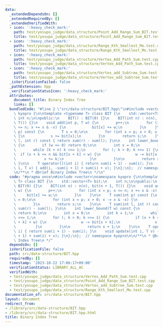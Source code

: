 ```yaml
---
data:
  _extendedDependsOn: []
  _extendedRequiredBy: []
  _extendedVerifiedWith:
  - icon: ':heavy_check_mark:'
    path: test/yosupo_judge/data_structure/Point_Add_Range_Sum_BIT.test.cpp
    title: test/yosupo_judge/data_structure/Point_Add_Range_Sum_BIT.test.cpp
  - icon: ':heavy_check_mark:'
    path: test/yosupo_judge/data_structure/Range_Kth_Smallest_Mo.test.cpp
    title: test/yosupo_judge/data_structure/Range_Kth_Smallest_Mo.test.cpp
  - icon: ':heavy_check_mark:'
    path: test/yosupo_judge/data_structure/Vertex_Add_Path_Sum.test.cpp
    title: test/yosupo_judge/data_structure/Vertex_Add_Path_Sum.test.cpp
  - icon: ':heavy_check_mark:'
    path: test/yosupo_judge/data_structure/Vertex_add_Subtree_Sum.test.cpp
    title: test/yosupo_judge/data_structure/Vertex_add_Subtree_Sum.test.cpp
  _isVerificationFailed: false
  _pathExtension: hpp
  _verificationStatusIcon: ':heavy_check_mark:'
  attributes:
    document_title: Binary Index Tree
    links: []
  bundledCode: "#line 2 \"src/data-structure/BIT.hpp\"\n#include <vector>\nnamespace\
    \ kyopro {\n\ntemplate <typename T> class BIT {\n    std::vector<T> bit;\n   \
    \ int n;\n\npublic:\n    BIT() : BIT(0) {}\n    BIT(int n) : n(n), bit(n + 1,\
    \ T()) {}\n    void add(int p, T w) {\n        p++;\n        for (int x = p; x\
    \ <= n; x += x & -x) {\n            bit[x] += w;\n        }\n    }\n\n    T sum(int\
    \ p) const {\n        T s = 0;\n\n        for (int x = p; x > 0; x -= x & -x)\
    \ {\n            s += bit[x];\n        }\n        return s;\n    }\n\n    T sum(int\
    \ l, int r) const { return sum(r) - sum(l); }\n\n    int lower_bound(T w) const\
    \ {\n        if (w <= 0) return 0;\n\n        int x = 0;\n        int k = 1;\n\
    \        while (k < n) k <<= 1;\n        for (; k > 0; k >>= 1) {\n          \
    \  if (x + k <= n && bit[x + k] < w) {\n                w -= bit[x + k];\n   \
    \             x += k;\n            }\n        }\n\n        return x + 1;\n   \
    \ }\n\n    T operator[](int i) { return sum(i + 1) - sum(i); }\n    void update(int\
    \ i, T v) { add(i, -sum(i + 1) + sum(i) + v); }\n};\n};  // namespace kyopro\n\
    \n/**\n * @brief Binary Index Tree\n */\n"
  code: "#pragma once\n#include <vector>\nnamespace kyopro {\n\ntemplate <typename\
    \ T> class BIT {\n    std::vector<T> bit;\n    int n;\n\npublic:\n    BIT() :\
    \ BIT(0) {}\n    BIT(int n) : n(n), bit(n + 1, T()) {}\n    void add(int p, T\
    \ w) {\n        p++;\n        for (int x = p; x <= n; x += x & -x) {\n       \
    \     bit[x] += w;\n        }\n    }\n\n    T sum(int p) const {\n        T s\
    \ = 0;\n\n        for (int x = p; x > 0; x -= x & -x) {\n            s += bit[x];\n\
    \        }\n        return s;\n    }\n\n    T sum(int l, int r) const { return\
    \ sum(r) - sum(l); }\n\n    int lower_bound(T w) const {\n        if (w <= 0)\
    \ return 0;\n\n        int x = 0;\n        int k = 1;\n        while (k < n) k\
    \ <<= 1;\n        for (; k > 0; k >>= 1) {\n            if (x + k <= n && bit[x\
    \ + k] < w) {\n                w -= bit[x + k];\n                x += k;\n   \
    \         }\n        }\n\n        return x + 1;\n    }\n\n    T operator[](int\
    \ i) { return sum(i + 1) - sum(i); }\n    void update(int i, T v) { add(i, -sum(i\
    \ + 1) + sum(i) + v); }\n};\n};  // namespace kyopro\n\n/**\n * @brief Binary\
    \ Index Tree\n */"
  dependsOn: []
  isVerificationFile: false
  path: src/data-structure/BIT.hpp
  requiredBy: []
  timestamp: '2023-10-22 17:06:17+09:00'
  verificationStatus: LIBRARY_ALL_AC
  verifiedWith:
  - test/yosupo_judge/data_structure/Vertex_Add_Path_Sum.test.cpp
  - test/yosupo_judge/data_structure/Point_Add_Range_Sum_BIT.test.cpp
  - test/yosupo_judge/data_structure/Vertex_add_Subtree_Sum.test.cpp
  - test/yosupo_judge/data_structure/Range_Kth_Smallest_Mo.test.cpp
documentation_of: src/data-structure/BIT.hpp
layout: document
redirect_from:
- /library/src/data-structure/BIT.hpp
- /library/src/data-structure/BIT.hpp.html
title: Binary Index Tree
---
```


